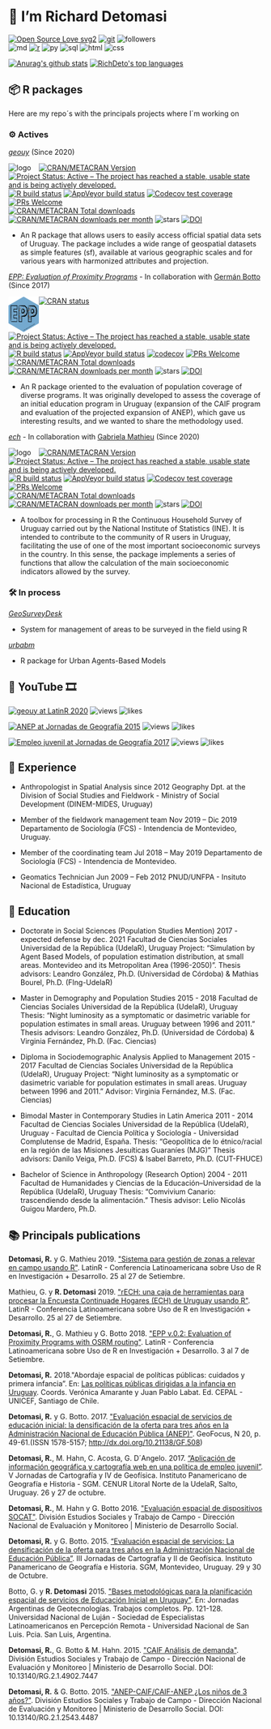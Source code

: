 # 👋 I’m Richard Detomasi 

[![Open Source Love svg2](https://badges.frapsoft.com/os/v2/open-source.svg?v=103)](https://github.com/ellerbrock/open-source-badges/) 
[![git](https://img.shields.io/badge/--F05032?logo=git&logoColor=ffffff)](http://git-scm.com/) 
![followers](https://img.shields.io/github/followers/RichDeto.svg?style=social&label=Followers&maxAge=2592000) <br>
![md](https://img.shields.io/badge/Markdown-000000?style=for-the-badge&logo=markdown&logoColor=white)
[![r](https://img.shields.io/badge/R-276DC3?style=for-the-badge&logo=r&logoColor=white)](https://www.rstudio.com/)
![py](https://img.shields.io/badge/Python-14354C?style=for-the-badge&logo=python&logoColor=white)
![sql](https://img.shields.io/badge/PostgreSQL-316192?style=for-the-badge&logo=postgresql&logoColor=white)
![html](https://img.shields.io/badge/HTML5-E34F26?style=for-the-badge&logo=html5&logoColor=white)
![css](https://img.shields.io/badge/CSS3-1572B6?style=for-the-badge&logo=css3&logoColor=white)

[![Anurag's github stats](https://github-readme-stats.vercel.app/api?username=RichDeto&theme=blue-orange)](https://github.com/anuraghazra/github-readme-stats) 
[![RichDeto's top languages](https://github-readme-stats.vercel.app/api/top-langs/?username=RichDeto&theme=blue-orange&layout=compact)](https://github.com/anuraghazra/github-readme-stats)

## 📦 R packages

Here are my repo´s with the principals projects where I´m working on

### ⚙ Actives

[*geouy*](https://github.com/RichDeto/geouy)  (Since 2020) 

<img align="left" src="https://github.com/RichDeto/geouy/blob/ec319cf6e9a2972e4215ad415b28aeb763b21c70/man/figures/geouy_logo_b.png" alt="logo" width="60">

[![CRAN/METACRAN Version](https://www.r-pkg.org/badges/version/geouy)](https://CRAN.R-project.org/package=geouy)
[![Project Status: Active – The project has reached a stable, usable state and is being actively developed.](https://www.repostatus.org/badges/latest/active.svg)](https://www.repostatus.org/#active)
[![R build status](https://github.com/RichDeto/geouy/workflows/R-CMD-check/badge.svg)](https://github.com/RichDeto/geouy/actions)
[![AppVeyor build status](https://ci.appveyor.com/api/projects/status/github/RichDeto/geouy?branch=master&svg=true)](https://ci.appveyor.com/project/RichDeto/geouy)
[![Codecov test coverage](https://codecov.io/gh/RichDeto/geouy/branch/master/graph/badge.svg)](https://codecov.io/gh/RichDeto/geouy?branch=master) 
[![PRs Welcome](https://img.shields.io/badge/PRs-welcome-brightgreen.svg?style=flat-square)](http://makeapullrequest.com) <br>
[![CRAN/METACRAN Total downloads](https://cranlogs.r-pkg.org/badges/grand-total/geouy?color=blue)](https://CRAN.R-project.org/package=geouy) 
[![CRAN/METACRAN downloads per month](https://cranlogs.r-pkg.org/badges/geouy?color=blue)](https://CRAN.R-project.org/package=geouy)
![stars](https://img.shields.io/github/stars/RichDeto/geouy.svg)
[![DOI](https://zenodo.org/badge/229800365.svg)](https://zenodo.org/badge/latestdoi/229800365)

- An R package that allows users to easily access official spatial data sets of Uruguay. The package includes a wide range of geospatial datasets as simple features (sf), available at various geographic scales and for various years with harmonized attributes and projection.

[*EPP: Evaluation of Proximity Programs*](https://github.com/RichDeto/EPP/) - In collaboration with [Germán Botto](https://www.researchgate.net/profile/German_Botto)  (Since 2017)

<img align="left" src="https://github.com/RichDeto/EPP/blob/a2edb809dcb506532d45ae05fe1f3c1249d312fd/man/figures/epp_logo.png" alt="logo" width="60"> 

<!-- badges: start -->
  [![CRAN status](https://www.r-pkg.org/badges/version/EPP)](https://CRAN.R-project.org/package=EPP)
  [![Project Status: Active – The project has reached a stable, usable state and is being actively developed.](https://www.repostatus.org/badges/latest/active.svg)](https://www.repostatus.org/#active)
  [![R build status](https://github.com/RichDeto/EPP/workflows/R-CMD-check/badge.svg)](https://github.com/RichDeto/EPP/actions)
  [![AppVeyor build status](https://ci.appveyor.com/api/projects/status/github/RichDeto/EPP?branch=master&svg=true)](https://ci.appveyor.com/project/RichDeto/EPP)
  [![codecov](https://codecov.io/gh/RichDeto/EPP/branch/master/graph/badge.svg)](https://codecov.io/gh/RichDeto/EPP) 
  [![PRs Welcome](https://img.shields.io/badge/PRs-welcome-brightgreen.svg?style=flat-square)](http://makeapullrequest.com) <br>
  [![CRAN/METACRAN Total downloads](http://cranlogs.r-pkg.org/badges/grand-total/EPP?color=blue)](https://CRAN.R-project.org/package=EPP) 
  [![CRAN/METACRAN downloads per month](http://cranlogs.r-pkg.org/badges/EPP?color=blue)](https://CRAN.R-project.org/package=EPP)
  ![stars](https://img.shields.io/github/stars/RichDeto/EPP.svg)
  [![DOI](https://zenodo.org/badge/DOI/10.5281/zenodo.5138170.svg)](https://doi.org/10.5281/zenodo.5138170)

- An R package oriented to the evaluation of population coverage of diverse programs. It was originally developed to assess the coverage of an initial education program in Uruguay (expansion of the CAIF program and evaluation of the projected expansion of ANEP), which gave us interesting results, and we wanted to share the methodology used.

[*ech*](https://github.com/calcita/ech) - In collaboration with [Gabriela Mathieu](https://github.com/calcita)  (Since 2020)

<img align="left" src="https://github.com/calcita/ech/blob/c9c52c222edb424d9c958cef3875d5836009bfd7/man/figures/ech_logo.png" alt="logo" width="60">

<!-- badges: start -->
[![CRAN/METACRAN Version](https://www.r-pkg.org/badges/version/ech)](https://CRAN.R-project.org/package=ech)
[![Project Status: Active – The project has reached a stable, usable state and is being actively developed.](https://www.repostatus.org/badges/latest/active.svg)](https://www.repostatus.org/#active)
[![R build status](https://github.com/calcita/ech//workflows/R-CMD-check/badge.svg)](https://github.com/calcita/ech//actions)
[![AppVeyor build status](https://ci.appveyor.com/api/projects/status/github/calcita/ech?branch=master&svg=true)](https://ci.appveyor.com/project/calcita/ech)
[![Codecov test coverage](https://codecov.io/gh/calcita/ech/branch/master/graph/badge.svg)](https://codecov.io/gh/calcita/ech?branch=master) 
[![PRs Welcome](https://img.shields.io/badge/PRs-welcome-brightgreen.svg?style=flat-square)](http://makeapullrequest.com) <br>
[![CRAN/METACRAN Total downloads](http://cranlogs.r-pkg.org/badges/grand-total/ech?color=blue)](https://CRAN.R-project.org/package=ech)
[![CRAN/METACRAN downloads per month](http://cranlogs.r-pkg.org/badges/ech?color=blue)](https://CRAN.R-project.org/package=ech)
![stars](https://img.shields.io/github/stars/calcita/ech.svg)
[![DOI](https://zenodo.org/badge/224897952.svg)](https://zenodo.org/badge/latestdoi/224897952)
<!-- badges: end -->


- A toolbox for processing in R the Continuous Household Survey of Uruguay carried out by the National Institute of Statistics (INE). It is intended to contribute to the community of R users in Uruguay, facilitating the use of one of the most important socioeconomic surveys in the country. In this sense, the package implements a series of functions that allow the calculation of the main socioeconomic indicators allowed by the survey.

### 🛠 In process

[*GeoSurveyDesk*](https://github.com/RichDeto/GeoSurveyDesk/)

- System for management of areas to be surveyed in the field using R

[*urbabm*](https://github.com/RichDeto/urbabm/)

- R package for Urban Agents-Based Models

## 🎥 YouTube 🎞️

[![geouy at LatinR 2020](http://img.youtube.com/vi/VegUiSLcWBU/0.jpg)](http://www.youtube.com/watch?v=VegUiSLcWBU) 
![views](https://img.shields.io/youtube/views/VegUiSLcWBU)
![likes](https://img.shields.io/youtube/likes/VegUiSLcWBU?withDislikes)

[![ANEP at Jornadas de Geografía 2015](http://img.youtube.com/vi/bP4P2a7kL10/0.jpg)](http://www.youtube.com/watch?v=bP4P2a7kL10)
![views](https://img.shields.io/youtube/views/bP4P2a7kL10)
![likes](https://img.shields.io/youtube/likes/bP4P2a7kL10?withDislikes)

[![Empleo juvenil at Jornadas de Geografía 2017](http://img.youtube.com/vi/dnF3crsV-XQ/0.jpg)](http://www.youtube.com/watch?v=dnF3crsV-XQ)
![views](https://img.shields.io/youtube/views/dnF3crsV-XQ)
![likes](https://img.shields.io/youtube/likes/dnF3crsV-XQ?withDislikes)

## 🔭 Experience

- Anthropologist in Spatial Analysis since 2012 Geography Dpt. at the Division of Social Studies and Fieldwork - Ministry of Social Development (DINEM-MIDES, Uruguay)

- Member of the fieldwork management team Nov 2019 – Dic 2019 Departamento de Sociología (FCS) - Intendencia de Montevideo, Uruguay.

- Member of the coordinating team Jul 2018 – May 2019 Departamento de Sociología (FCS) - Intendencia de Montevideo.

- Geomatics Technician Jun 2009 – Feb 2012 PNUD/UNFPA - Insituto Nacional de Estadística, Uruguay

## 🧮 Education

- Doctorate in Social Sciences (Population Studies Mention) 2017 - expected defense by dec. 2021 Facultad de Ciencias Sociales Universidad de la República (UdelaR), Uruguay Project: “Simulation by Agent Based Models, of population estimation distribution, at small areas. Montevideo and its Metropolitan Area (1996-2050)”. Thesis advisors: Leandro González, Ph.D. (Universidad de Córdoba) & Mathias Bourel, Ph.D. (FIng-UdelaR)

- Master in Demography and Population Studies 2015 - 2018
Facultad de Ciencias Sociales Universidad de la República (UdelaR), Uruguay Thesis: “Night luminosity as a symptomatic or dasimetric variable for population estimates in small areas. Uruguay between 1996 and 2011.” Thesis advisors: Leandro González, Ph.D. (Universidad de Córdoba) & Virginia Fernández, Ph.D. (Fac. Ciencias)

- Diploma in Sociodemographic Analysis Applied to Management 2015 - 2017 Facultad de Ciencias Sociales Universidad de la República (UdelaR), Uruguay Project: “Night luminosity as a symptomatic or dasimetric variable for population estimates in small areas. Uruguay between 1996 and 2011.” Advisor: Virginia Fernández, M.S. (Fac. Ciencias)

- Bimodal Master in Contemporary Studies in Latin America 2011 - 2014 Facultad de Ciencias Sociales Universidad de la República (UdelaR), Uruguay - Facultad de Ciencia Política y Sociología - Universidad Complutense de Madrid, España. Thesis: “Geopolítica de lo étnico/racial en la región de las Misiones Jesuíticas Guaraníes (MJG)” Thesis advisors: Danilo Veiga, Ph.D. (FCS) & Isabel Barreto, Ph.D. (CUT-FHUCE)

- Bachelor of Science in Anthropology (Research Option) 2004 - 2011 Facultad de Humanidades y Ciencias de la Educación–Universidad de la República (UdelaR), Uruguay Thesis: “Comvivium Canario: trascendiendo desde la alimentación.” Thesis advisor: Lelio Nicolás Guigou Mardero, Ph.D.


## 📚 Principals publications 

**Detomasi, R.** y G. Mathieu 2019. ["Sistema para gestión de zonas a relevar en campo usando R"](https://github.com/LatinR/presentaciones-LatinR2019/blob/master/presentaciones/LatinR2019_paper_70.pdf). LatinR - Conferencia Latinoamericana sobre Uso de R en Investigación + Desarrollo. 25 al 27 de Setiembre. 

Mathieu, G. y **R. Detomasi** 2019. ["rECH: una caja de herramientas para procesar la Encuesta Continuade Hogares (ECH) de Uruguay usando R"](https://github.com/LatinR/presentaciones-LatinR2019/blob/master/presentaciones/LatinR2019_paper_71.pdf). LatinR - Conferencia Latinoamericana sobre Uso de R en Investigación + Desarrollo. 25 al 27 de Setiembre.

**Detomasi, R.**, G. Mathieu y G. Botto 2018. ["EPP v.0.2: Evaluation of Proximity Programs with OSRM routing"](http://47jaiio.sadio.org.ar/sites/default/files/LatinR_10.pdf). LatinR - Conferencia Latinoamericana sobre Uso de R en Investigación + Desarrollo. 3 al 7 de Setiembre. 

**Detomasi, R.** 2018."Abordaje espacial de políticas públicas: cuidados y primera infancia”. En: [Las políticas públicas dirigidas a la infancia en Uruguay](https://www.google.com/url?sa=t&rct=j&q=&esrc=s&source=web&cd=2&cad=rja&uact=8&ved=2ahUKEwiu_uH64vHjAhXsJ7kGHRHOCo4QFjABegQIABAC&url=https%3A%2F%2Frepositorio.cepal.org%2Fbitstream%2Fhandle%2F11362%2F44155%2F1%2FS1800463_es.pdf&usg=AOvVaw3EPJkSZSWIDsQ-dpwcHuUO). Coords. Verónica Amarante  y Juan Pablo Labat. Ed. CEPAL - UNICEF, Santiago de Chile.

**Detomasi, R.** y G. Botto. 2017. ["Evaluación espacial de servicios de educación inicial: la densificación de la oferta para tres años en la Administración Nacional de Educación Pública (ANEP)"](http://www.geofocus.org/index.php/geofocus/article/view/508). GeoFocus, N 20, p. 49-61.(ISSN 1578-5157; http://dx.doi.org/10.21138/GF.508)

**Detomasi, R.**, M. Hahn, C. Acosta, G. D´Angelo. 2017. [“Aplicación de información geográfica y cartografía web en una política de empleo juvenil”](https://www.youtube.com/watch?v=dnF3crsV-XQ). V Jornadas de Cartografía y IV de Geofísica. Instituto Panamericano de Geografía e Historia - SGM. CENUR Litoral Norte de la UdelaR, Salto, Uruguay. 26 y 27 de octubre.

**Detomasi, R.**, M. Hahn y G. Botto 2016. ["Evaluación espacial de dispositivos SOCAT"](http://www.google.com/url?q=http%3A%2F%2Fdinem.mides.gub.uy%2Finnovaportal%2Ffile%2F62265%2F1%2Fevaluacion_espacial_de_dispositivos_socat.pdf&sa=D&sntz=1&usg=AFQjCNHiHFiY8F2kQCNcaW9b0EAZRMsrfQ). División Estudios Sociales y Trabajo de Campo - Dirección Nacional de Evaluación y Monitoreo | Ministerio de Desarrollo Social.

**Detomasi, R.** y G. Botto. 2015. [“Evaluación espacial de servicios: La densificación de la oferta para tres años en la Administración Nacional de Educación Pública”](https://www.youtube.com/watch?v=bP4P2a7kL10&list=PL0lWdUzH1NpZuDM25zoAG7c0aSjMW36rA&index=2&t=0s). III Jornadas de Cartografía y II  de Geofísica. Instituto Panamericano de Geografía e Historia. SGM, Montevideo, Uruguay. 29 y 30 de Octubre.

Botto, G. y **R. Detomasi** 2015. ["Bases metodológicas para la planificación espacial de servicios de Educación Inicial en Uruguay"](https://www.researchgate.net/profile/German_Botto/publication/280939360_BASES_METODOLOGICAS_PARA_LA_PLANIFICACION_ESPACIAL_DE_SERVICIOS_DE_EDUCACION_INICIAL_EN_URUGUAY/links/56017e6808ae42bbd5412665/BASES-METODOLOGICAS-PARA-LA-PLANIFICACION-ESPACIAL-DE-SERVICIOS-DE-EDUCACION-INICIAL-EN-URUGUAY.pdf). En: Jornadas Argentinas de Geotecnologías. Trabajos completos. Pp. 121-128. Universidad Nacional de Luján - Sociedad de Especialistas Latinoamericanos en Percepción Remota - Universidad Nacional de San Luis. Pcia. San Luis, Argentina. 

**Detomasi, R.**, G. Botto & M. Hahn. 2015. ["CAIF Análisis de demanda"](http://dinem.mides.gub.uy/innovaportal/file/61792/1/caif.-analisis-de-demanda.-2015.pdf). División Estudios Sociales y Trabajo de Campo - Dirección Nacional de Evaluación y Monitoreo | Ministerio de Desarrollo Social. DOI: 10.13140/RG.2.1.4902.7447 

**Detomasi, R.** & G. Botto. 2015. ["ANEP-CAIF/CAIF-ANEP ¿Los niños de 3 años?"](http://dinem.mides.gub.uy/innovaportal/file/61793/1/anep-caifcaif-anep-los-ninos-de-3-anos.-2015.pdf). División Estudios Sociales y Trabajo de Campo - Dirección Nacional de Evaluación y Monitoreo | Ministerio de Desarrollo Social. DOI: 10.13140/RG.2.1.2543.4487 





<!--
**RichDeto/RichDeto** is a ✨ _special_ ✨ repository because its `README.md` (this file) appears on your GitHub profile.

Here are some ideas to get you started:

- 🔭 I’m currently working on ...
- 🌱 I’m currently learning ...
- 👯 I’m looking to collaborate on ...
- 🤔 I’m looking for help with ...
- 💬 Ask me about ...
- 📫 How to reach me: ...
- 😄 Pronouns: ...
- ⚡ Fun fact: ...
-->
